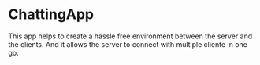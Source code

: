 # ChattingApp
This app helps to create a hassle free environment between the server and the clients. And it allows the server to connect with multiple cliente in one go.
